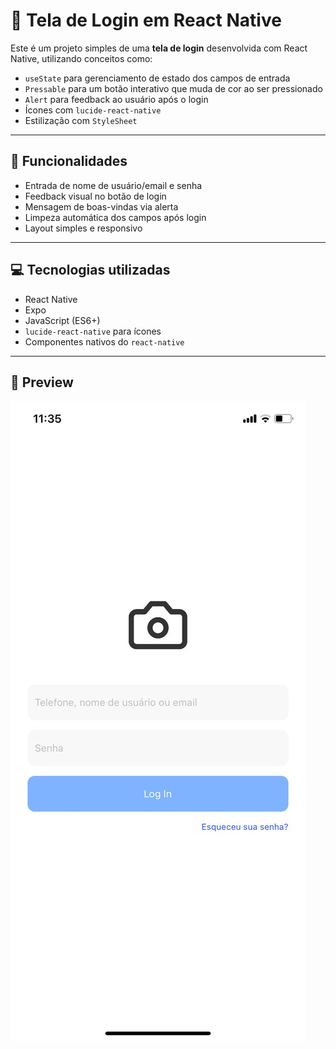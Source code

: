 # 📱 Tela de Login em React Native

Este é um projeto simples de uma **tela de login** desenvolvida com React Native, utilizando conceitos como:

- `useState` para gerenciamento de estado dos campos de entrada  
- `Pressable` para um botão interativo que muda de cor ao ser pressionado  
- `Alert` para feedback ao usuário após o login  
- Ícones com `lucide-react-native`  
- Estilização com `StyleSheet`  

---

## 🚀 Funcionalidades

- Entrada de nome de usuário/email e senha  
- Feedback visual no botão de login  
- Mensagem de boas-vindas via alerta  
- Limpeza automática dos campos após login  
- Layout simples e responsivo  

---

## 💻 Tecnologias utilizadas

- React Native  
- Expo  
- JavaScript (ES6+)  
- `lucide-react-native` para ícones  
- Componentes nativos do `react-native`  

---

## 📸 Preview

![Preview da tela de login](https://raw.githubusercontent.com/emillyroar/projetoApp/main/assets/print-login.png)


